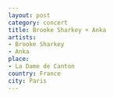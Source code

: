 ```yaml
---
layout: post
category: concert
title: Brooke Sharkey + Anka
artists: 
- Brooke Sharkey
- Anka
place: 
- La Dame de Canton
country: France
city: Paris
---
```


